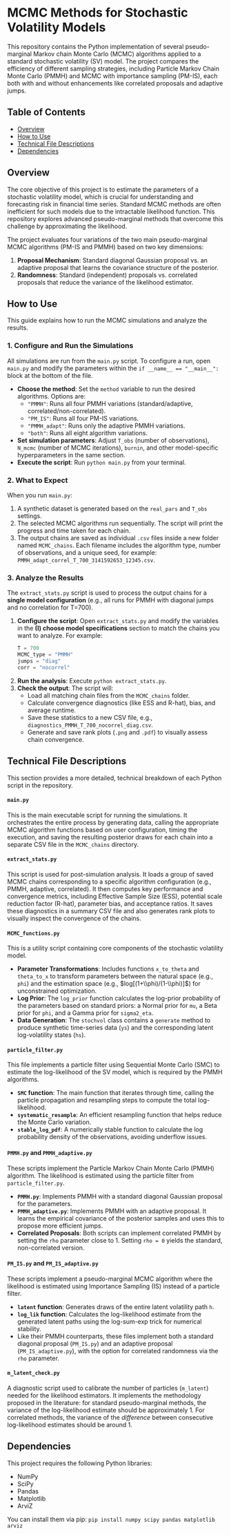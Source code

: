 # MCMC Methods for Stochastic Volatility Models

This repository contains the Python implementation of several pseudo-marginal Markov chain Monte Carlo (MCMC) algorithms applied to a standard stochastic volatility (SV) model. The project compares the efficiency of different sampling strategies, including Particle Markov Chain Monte Carlo (PMMH) and MCMC with importance sampling (PM-IS), each both with and without enhancements like correlated proposals and adaptive jumps.

## Table of Contents

  * [Overview](https://www.google.com/search?q=%23-overview)
  * [How to Use](https://www.google.com/search?q=%23-how-to-use)
  * [Technical File Descriptions](https://www.google.com/search?q=%23-technical-file-descriptions)
  * [Dependencies](https://www.google.com/search?q=%23-dependencies)

## Overview

The core objective of this project is to estimate the parameters of a stochastic volatility model, which is crucial for understanding and forecasting risk in financial time series. Standard MCMC methods are often inefficient for such models due to the intractable likelihood function. This repository explores advanced pseudo-marginal methods that overcome this challenge by approximating the likelihood.

The project evaluates four variations of the two main pseudo-marginal MCMC algorithms (PM-IS and PMMH) based on two key dimensions:

1.  **Proposal Mechanism**: Standard diagonal Gaussian proposal vs. an adaptive proposal that learns the covariance structure of the posterior.
2.  **Randomness**: Standard (independent) proposals vs. correlated proposals that reduce the variance of the likelihood estimator.

## How to Use

This guide explains how to run the MCMC simulations and analyze the results.

### 1\. Configure and Run the Simulations

All simulations are run from the `main.py` script. To configure a run, open `main.py` and modify the parameters within the `if __name__ == "__main__":` block at the bottom of the file.

  * **Choose the method**: Set the `method` variable to run the desired algorithms. Options are:
      * `"PMMH"`: Runs all four PMMH variations (standard/adaptive, correlated/non-correlated).
      * `"PM_IS"`: Runs all four PM-IS variations.
      * `"PMMH_adapt"`: Runs only the adaptive PMMH variations.
      * `"both"`: Runs all eight algorithm variations.
  * **Set simulation parameters**: Adjust `T_obs` (number of observations), `N_mcmc` (number of MCMC iterations), `burnin`, and other model-specific hyperparameters in the same section.
  * **Execute the script**: Run `python main.py` from your terminal.

### 2\. What to Expect

When you run `main.py`:

1.  A synthetic dataset is generated based on the `real_pars` and `T_obs` settings.
2.  The selected MCMC algorithms run sequentially. The script will print the progress and time taken for each chain.
3.  The output chains are saved as individual `.csv` files inside a new folder named `MCMC_chains`. Each filename includes the algorithm type, number of observations, and a unique seed, for example: `PMMH_adapt_correl_T_700_3141592653_12345.csv`.

### 3\. Analyze the Results

The `extract_stats.py` script is used to process the output chains for a **single model configuration** (e.g., all runs for PMMH with diagonal jumps and no correlation for T=700).

1.  **Configure the script**: Open `extract_stats.py` and modify the variables in the **(I) choose model specifications** section to match the chains you want to analyze. For example:
    ```python
    T = 700
    MCMC_type = "PMMH"
    jumps = "diag"
    corr = "nocorrel"
    ```
2.  **Run the analysis**: Execute `python extract_stats.py`.
3.  **Check the output**: The script will:
      * Load all matching chain files from the `MCMC_chains` folder.
      * Calculate convergence diagnostics (like ESS and R-hat), bias, and average runtime.
      * Save these statistics to a new CSV file, e.g., `diagnostics_PMMH_T_700_nocorrel_diag.csv`.
      * Generate and save rank plots (`.png` and `.pdf`) to visually assess chain convergence.

## Technical File Descriptions

This section provides a more detailed, technical breakdown of each Python script in the repository.

#### `main.py`

This is the main executable script for running the simulations. It orchestrates the entire process by generating data, calling the appropriate MCMC algorithm functions based on user configuration, timing the execution, and saving the resulting posterior draws for each chain into a separate CSV file in the `MCMC_chains` directory.

#### `extract_stats.py`

This script is used for post-simulation analysis. It loads a group of saved MCMC chains corresponding to a specific algorithm configuration (e.g., PMMH, adaptive, correlated). It then computes key performance and convergence metrics, including Effective Sample Size (ESS), potential scale reduction factor (R-hat), parameter bias, and acceptance ratios. It saves these diagnostics in a summary CSV file and also generates rank plots to visually inspect the convergence of the chains.

#### `MCMC_functions.py`

This is a utility script containing core components of the stochastic volatility model.

  * **Parameter Transformations**: Includes functions `x_to_theta` and `theta_to_x` to transform parameters between the natural space (e.g., `phi`) and the estimation space (e.g., $log[(1+\\phi)/(1-\\phi)]$) for unconstrained optimization.
  * **Log Prior**: The `log_prior` function calculates the log-prior probability of the parameters based on standard priors: a Normal prior for `mu`, a Beta prior for `phi`, and a Gamma prior for `sigma2_eta`.
  * **Data Generation**: The `stochvol` class contains a `generate` method to produce synthetic time-series data (`ys`) and the corresponding latent log-volatility states (`hs`).

#### `particle_filter.py`

This file implements a particle filter using Sequential Monte Carlo (SMC) to estimate the log-likelihood of the SV model, which is required by the PMMH algorithms.

  * **`SMC` function**: The main function that iterates through time, calling the particle propagation and resampling steps to compute the total log-likelihood.
  * **`systematic_resample`**: An efficient resampling function that helps reduce the Monte Carlo variation.
  * **`stable_log_pdf`**: A numerically stable function to calculate the log probability density of the observations, avoiding underflow issues.

#### `PMMH.py` and `PMMH_adaptive.py`

These scripts implement the Particle Markov Chain Monte Carlo (PMMH) algorithm. The likelihood is estimated using the particle filter from `particle_filter.py`.

  * **`PMMH.py`**: Implements PMMH with a standard diagonal Gaussian proposal for the parameters.
  * **`PMMH_adaptive.py`**: Implements PMMH with an adaptive proposal. It learns the empirical covariance of the posterior samples and uses this to propose more efficient jumps.
  * **Correlated Proposals**: Both scripts can implement correlated PMMH by setting the `rho` parameter close to 1. Setting `rho = 0` yields the standard, non-correlated version.

#### `PM_IS.py` and `PM_IS_adaptive.py`

These scripts implement a pseudo-marginal MCMC algorithm where the likelihood is estimated using Importance Sampling (IS) instead of a particle filter.

  * **`latent` function**: Generates draws of the entire latent volatility path `h`.
  * **`log_lik` function**: Calculates the log-likelihood estimate from the generated latent paths using the log-sum-exp trick for numerical stability.
  * Like their PMMH counterparts, these files implement both a standard diagonal proposal (`PM_IS.py`) and an adaptive proposal (`PM_IS_adaptive.py`), with the option for correlated randomness via the `rho` parameter.

#### `m_latent_check.py`

A diagnostic script used to calibrate the number of particles (`m_latent`) needed for the likelihood estimators. It implements the methodology proposed in the literature: for standard pseudo-marginal methods, the variance of the log-likelihood estimate should be approximately 1. For correlated methods, the variance of the *difference* between consecutive log-likelihood estimates should be around 1.

## Dependencies

This project requires the following Python libraries:

  * NumPy
  * SciPy
  * Pandas
  * Matplotlib
  * ArviZ

You can install them via pip:
`pip install numpy scipy pandas matplotlib arviz`
